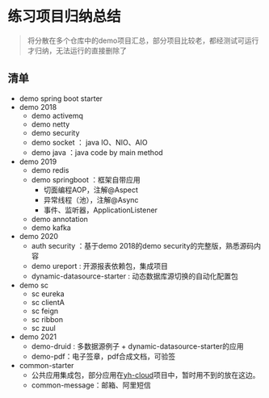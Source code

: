 # 练习项目归纳总结

> 将分散在多个仓库中的demo项目汇总，部分项目比较老，都经测试可运行才归纳，无法运行的直接删除了

## 清单
- demo spring boot starter
- demo 2018
    - demo activemq
    - demo netty
    - demo security
    - demo socket ： java IO、NIO、AIO
    - demo java ：java code by main method
- demo 2019
    - demo redis
    - demo springboot ：框架自带应用
       - 切面编程AOP，注解@Aspect
       - 异常线程（池），注解@Async
       - 事件、监听器，ApplicationListener
    - demo annotation
    - demo kafka
- demo 2020
    - auth security ：基于demo 2018的demo security的完整版，熟悉源码内容
    - demo ureport : 开源报表依赖包，集成项目
    - dynamic-datasource-starter :  动态数据库源切换的自动化配置包
- demo sc
    - sc eureka
    - sc clientA
    - sc feign
    - sc ribbon
    - sc zuul 
- demo 2021
    - demo-druid : 多数据源例子 + dynamic-datasource-starter的应用
    - demo-pdf：电子签章，pdf合成文档，可验签
- common-starter
    - 公共应用集成包，部分应用在[yh-cloud](https://github.com/huhuhan/yh-cloud)项目中，暂时用不到的放在这边。
    - common-message：邮箱、阿里短信